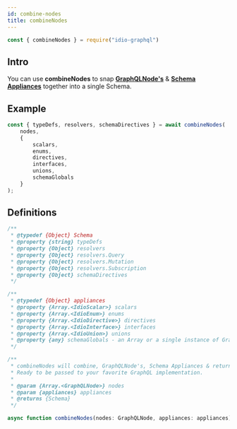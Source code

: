 ```yaml
---
id: combine-nodes
title: combineNodes
---
```


```javascript 
const { combineNodes } = require("idio-graphql")
```

## Intro
You can use **combineNodes** to snap [**GraphQLNode's**](graphql-node) & [**Schema Appliances**](schema-appliances) together into a single Schema.

## Example

```javascript 
const { typeDefs, resolvers, schemaDirectives } = await combineNodes(
    nodes,
    {
        scalars,
        enums,
        directives,
        interfaces,
        unions,
        schemaGlobals
    }
);
```

## Definitions

```javascript
/**
 * @typedef {Object} Schema
 * @property {string} typeDefs
 * @property {Object} resolvers
 * @property {Object} resolvers.Query
 * @property {Object} resolvers.Mutation
 * @property {Object} resolvers.Subscription
 * @property {Object} schemaDirectives
 */

/**
 * @typedef {Object} appliances
 * @property {Array.<IdioScalar>} scalars
 * @property {Array.<IdioEnum>} enums
 * @property {Array.<IdioDirective>} directives
 * @property {Array.<IdioInterface>} interfaces
 * @property {Array.<IdioUnion>} unions
 * @property {any} schemaGlobals - an Array or a single instance of Graphql typeDefs, use filePath, string, or gql-tag.
 */

/**
 * combineNodes will combine, GraphQLNode's, Schema Appliances & return typeDefs, resolvers, schemaDirectives.
 * Ready to be passed to your favorite GraphQL implementation.
 *
 * @param {Array.<GraphQLNode>} nodes
 * @param {appliances} appliances
 * @returns {Schema}
 */
```

```javascript
async function combineNodes(nodes: GraphQLNode, appliances: appliances);
```